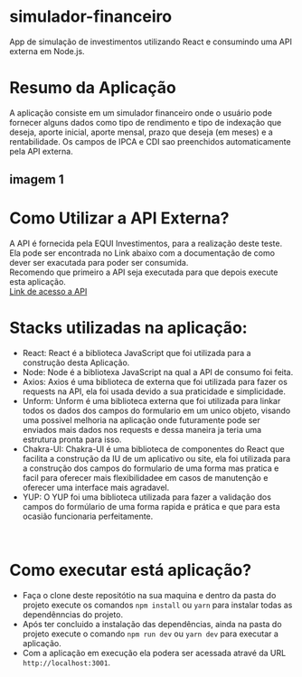 # simulador-financeiro
App de simulação de investimentos utilizando React e consumindo uma API externa em Node.js.
</br>
# Resumo da Aplicação
A aplicação consiste em um simulador financeiro onde o usuário pode fornecer alguns dados como tipo de rendimento e tipo de indexação que deseja, aporte inicial, aporte mensal, prazo que deseja (em meses) e a rentabilidade. Os campos de IPCA e CDI sao preenchidos automaticamente pela API externa.
</br>
## imagem 1

# Como Utilizar a API Externa?
A API é fornecida pela EQUI Investimentos, para a realização deste teste.</br>
Ela pode ser encontrada no Link abaixo com a documentação de como dever ser exacutada para poder ser consumida.</br>
Recomendo que primeiro a API seja executada para que depois execute esta aplicação.</br>
[Link de acesso a API](https://github.com/eqi-investimentos/desafio-fake-api)
</br>

# Stacks utilizadas na aplicação:
* React: React é a biblioteca JavaScript que foi utilizada para a construção desta Aplicação.
* Node: Node é a bibliotexa JavaScript na qual a API de consumo foi feita.
* Axios: Axios é uma biblioteca de externa que foi utilizada para fazer os requests na API, ela foi usada devido a sua praticidade e simplicidade.
* Unform: Unform é uma biblioteca externa que foi utilizada para linkar todos os dados dos campos do formulario em um unico objeto, visando uma possivel melhoria na aplicação onde futuramente pode ser enviados mais dados nos requests e dessa maneira ja teria uma estrutura pronta para isso.
* Chakra-UI: Chakra-UI é uma biblioteca de componentes do React que facilita a construção da IU de um aplicativo ou site, ela foi utilizada para a construção dos campos do formulario de uma forma mas pratica e facil para oferecer mais flexibilidadee em casos de manutenção e oferecer uma interface mais agradavel.
* YUP: O YUP foi uma biblioteca utilizada para fazer a validação dos campos do formúlario de uma forma rapida e prática e que para esta ocasião funcionaria perfeitamente.
</br>

# Como executar está aplicação?
* Faça o clone deste repositótio na sua maquina e dentro da pasta do projeto execute os comandos `npm install` ou `yarn` para instalar todas as dependênncias do projeto.</br>
* Após ter concluido a instalação das dependências, ainda na pasta do projeto execute o comando `npm run dev` ou `yarn dev` para executar a aplicação.</br>
* Com a aplicação em execução ela podera ser acessada atravé da URL `http://localhost:3001`.
